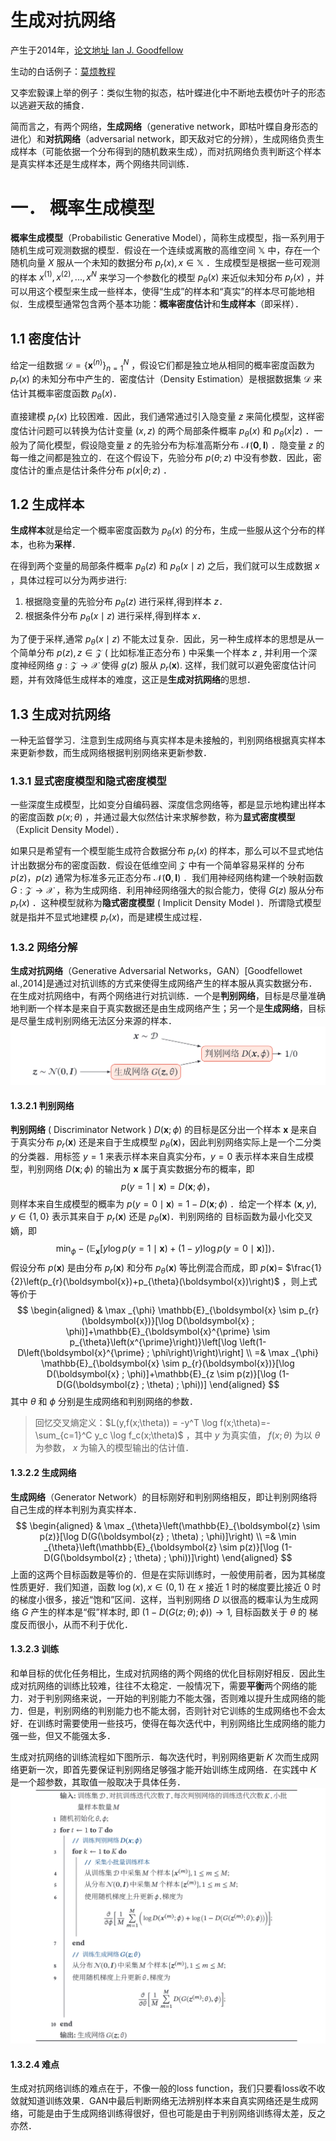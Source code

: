 # 生成对抗网络
产生于2014年，[论文地址 Ian J. Goodfellow](https://arxiv.org/abs/1406.2661v1)  

生动的白话例子：[莫烦教程](https://mofanpy.com/tutorials/machine-learning/torch/intro-GAN/)  

又李宏毅课上举的例子：类似生物的拟态，枯叶蝶进化中不断地去模仿叶子的形态以逃避天敌的捕食．  

简而言之，有两个网络，**生成网络**（generative network，即枯叶蝶自身形态的进化）和**对抗网络**（adversarial network，即天敌对它的分辨），生成网络负责生成样本（可能依据一个分布得到的随机数来生成），而对抗网络负责判断这个样本是真实样本还是生成样本，两个网络共同训练．  

# 一． 概率生成模型

**概率生成模型**（Probabilistic Generative Model），简称生成模型，指一系列用于随机生成可观测数据的模型．假设在一个连续或离散的高维空间 $\mathbb{X}$ 中，存在一个随机向量 $X$ 服从一个未知的数据分布 $p_r(x) , x\in \mathbb{X}$ ．生成模型是根据一些可观测的样本 $x^{(1)},x^{(2)},...,x^{N}$ 来学习一个参数化的模型 $p_{\theta}(x)$ 来近似未知分布 $p_r(x)$ ，并可以用这个模型来生成一些样本，使得“生成”的样本和“真实”的样本尽可能地相似．生成模型通常包含两个基本功能：**概率密度估计**和**生成样本**（即采样）．  

## 1.1 密度估计

给定一组数据 $\mathcal{D}=\left\{\boldsymbol{x}^{(n)}\right\}_{n=1}^{N}$ ，假设它们都是独立地从相同的概率密度函数为 $p_r(x)$ 的未知分布中产生的．密度估计（Density Estimation）是根据数据集 $\mathcal{D}$ 来估计其概率密度函数 $p_{\theta}(x)$．  

直接建模 $p_r(x)$ 比较困难．因此，我们通常通过引入隐变量 $z$ 来简化模型，这样密度估计问题可以转换为估计变量 $(x,z)$ 的两个局部条件概率 $p_{\theta}(x)$ 和 $p_{\theta}(x|z)$ ．一般为了简化模型，假设隐变量 $z$ 的先验分布为标准高斯分布 $\mathcal{N}(\mathbf{0}, \boldsymbol{I})$ ．隐变量 $z$ 的每一维之间都是独立的．在这个假设下，先验分布 $p(\theta ;z)$ 中没有参数．因此，密度估计的重点是估计条件分布 $p(x|\theta ;z)$ ．

## 1.2 生成样本  

**生成样本**就是给定一个概率密度函数为 $p_{\theta}(x)$ 的分布，生成一些服从这个分布的样本，也称为**采样**．  

在得到两个变量的局部条件概率 $p_{\theta}(z)$ 和 $p_{\theta}(x \mid z)$ 之后，我们就可以生成数据 $x$ ，具体过程可以分为两步进行:  
1. 根据隐变量的先验分布 $p_{\theta}(z)$ 进行采样,得到样本 $z$．
2. 根据条件分布 $p_{\theta}(x \mid z)$ 进行采样,得到样本 $x$．  

为了便于采样,通常 $p_{\theta}(x \mid z)$ 不能太过复杂．因此，另一种生成样本的思想是从一个简单分布 $p(z), z \in \mathcal{Z}$ ( 比如标准正态分布 ) 中采集一个样本 $z$ , 并利用一个深度神经网络 $g: \mathcal{Z} \rightarrow \mathcal{X}$ 使得 $g(z)$ 服从 $p_{r}(\boldsymbol{x}) .$ 这样，我们就可以避免密度估计问题，并有效降低生成样本的难度，这正是**生成对抗网络**的思想．  

## 1.3 生成对抗网络 

一种无监督学习．注意到生成网络与真实样本是未接触的，判别网络根据真实样本来更新参数，而生成网络根据判别网络来更新参数．

### 1.3.1 显式密度模型和隐式密度模型  

一些深度生成模型，比如变分自编码器、深度信念网络等，都是显示地构建出样本的密度函数 $p(x;\theta)$ ，并通过最大似然估计来求解参数，称为**显式密度模型**（Explicit Density Model）．  

如果只是希望有一个模型能生成符合数据分布 $p_{r}(x)$ 的样本，那么可以不显式地估计出数据分布的密度函数．假设在低维空间 $\mathcal{Z}$ 中有一个简单容易采样的 分布 $p(z)，p(z)$ 通常为标准多元正态分布 $\mathcal{N}(\mathbf{0}, \boldsymbol{I})$ ．我们用神经网络构建一个映射函数 $G: \mathcal{Z} \rightarrow \mathcal{X}$ ，称为生成网络．利用神经网络强大的拟合能力，使得 $G(z)$ 服从分布 $p_{r}(x)$ ．这种模型就称为**隐式密度模型** ( Implicit Density Model )．所谓隐式模型就是指并不显式地建模 $p_{r}(x)$，而是建模生成过程．  

### 1.3.2 网络分解  

**生成对抗网络**（Generative Adversarial Networks，GAN）[Goodfellowet al.,2014]是通过对抗训练的方式来使得生成网络产生的样本服从真实数据分布．在生成对抗网络中，有两个网络进行对抗训练．一个是**判别网络**，目标是尽量准确地判断一个样本是来自于真实数据还是由生成网络产生；另一个是**生成网络**，目标是尽量生成判别网络无法区分来源的样本．  
![](img/3.PNG)

#### 1.3.2.1 判别网络  

**判别网络** ( Discriminator Network ) $D(\boldsymbol{x} ; \phi)$ 的目标是区分出一个样本 $\boldsymbol{x}$ 是来自于真实分布 $p_{r}(\boldsymbol{x})$ 还是来自于生成模型 $p_{\theta}(\boldsymbol{x})$，因此判别网络实际上是一个二分类的分类器．用标签 $y=1$ 来表示样本来自真实分布，$y=0$ 表示样本来自生成模型，判别网络 $D(\boldsymbol{x} ; \phi)$ 的输出为 $\boldsymbol{x}$ 属于真实数据分布的概率，即
$$
p(y=1 \mid \boldsymbol{x})=D(\boldsymbol{x} ; \phi)，
$$
则样本来自生成模型的概率为 $p(y=0 \mid \boldsymbol{x})=1-D(\boldsymbol{x} ; \phi)$
．给定一个样本 $(\boldsymbol{x}, y), y\in\{1,0\}$ 表示其来自于 $p_{r}(\boldsymbol{x})$ 还是 $p_{\theta}(\boldsymbol{x})$．判别网络的
目标函数为最小化交叉嫡，即
$$
\min _{\phi}-\left(\mathbb{E}_{\boldsymbol{x}}[y \log p(y=1 \mid \boldsymbol{x})+(1-y) \log p(y=0 \mid \boldsymbol{x})]\right)．
$$
假设分布 $p(\boldsymbol{x})$ 是由分布 $p_{r}(\boldsymbol{x})$ 和分布 $p_{\theta}(\boldsymbol{x})$ 等比例混合而成，即 $p(\boldsymbol{x})=$
$\frac{1}{2}\left(p_{r}(\boldsymbol{x})+p_{\theta}(\boldsymbol{x})\right)$ ，则上式等价于
$$
\begin{aligned}
& \max _{\phi} \mathbb{E}_{\boldsymbol{x} \sim p_{r}(\boldsymbol{x})}[\log D(\boldsymbol{x} ; \phi)]+\mathbb{E}_{\boldsymbol{x}^{\prime} \sim p_{\theta}\left(x^{\prime}\right)}\left[\log \left(1-D\left(\boldsymbol{x}^{\prime} ; \phi\right)\right)\right] \\
=& \max _{\phi} \mathbb{E}_{\boldsymbol{x} \sim p_{r}(\boldsymbol{x})}[\log D(\boldsymbol{x} ; \phi)]+\mathbb{E}_{z \sim p(z)}[\log (1-D(G(\boldsymbol{z} ; \theta) ; \phi))]
\end{aligned}
$$
其中 $\theta$ 和 $\phi$ 分别是生成网络和判别网络的参数．  
>回忆交叉熵定义：$L(y,f(x;\theta)) = -y^T \log f(x;\theta)=-\sum_{c=1}^C y_c \log f_c(x;\theta)$ ，其中 $y$ 为真实值， $f(x;\theta)$ 为以 $\theta$为参数， $x$ 为输入的模型输出的估计值．

#### 1.3.2.2 生成网络

**生成网络**（Generator Network）的目标刚好和判别网络相反，即让判别网络将自己生成的样本判别为真实样本．  
$$
\begin{aligned}
& \max _{\theta}\left(\mathbb{E}_{\boldsymbol{z} \sim p(z)}[\log D(G(\boldsymbol{z} ; \theta) ; \phi)]\right) \\
=& \min _{\theta}\left(\mathbb{E}_{\boldsymbol{z} \sim p(z)}[\log (1-D(G(\boldsymbol{z} ; \theta) ; \phi))]\right)
\end{aligned}
$$
上面的这两个目标函数是等价的．但是在实际训练时，一般使用前者，因为其梯度性质更好．我们知道，函数 $\log (x), x \in(0,1)$ 在 $x$ 接近 $1$ 时的梯度要比接近 $0$ 时的梯度小很多，接近“饱和”区间．这样，当判别网络 $D$ 以很高的概率认为生成网络 $G$ 产生的样本是“假”样本时, 即 $(1-D(G(z ; \theta) ; \phi)) \rightarrow 1$, 目标函数关于 $\theta$ 的 梯度反而很小，从而不利于优化．  

#### 1.3.2.3 训练

和单目标的优化任务相比，生成对抗网络的两个网络的优化目标刚好相反．因此生成对抗网络的训练比较难，往往不太稳定．一般情况下，需要**平衡**两个网络的能力．对于判别网络来说，一开始的判别能力不能太强，否则难以提升生成网络的能力．但是，判别网络的判别能力也不能太弱，否则针对它训练的生成网络也不会太好．在训练时需要使用一些技巧，使得在每次迭代中，判别网络比生成网络的能力强一些，但又不能强太多．

生成对抗网络的训练流程如下图所示．每次迭代时，判别网络更新 𝐾 次而生成网络更新一次，即首先要保证判别网络足够强才能开始训练生成网络．在实践中 𝐾 是一个超参数，其取值一般取决于具体任务．  
![](img/4.PNG)  

#### 1.3.2.4 难点  

生成对抗网络训练的难点在于，不像一般的loss function，我们只要看loss收不收敛就知道训练效果．GAN中最后判断网络无法辨别样本来自真实网络还是生成网络，可能是由于生成网络训练得很好，但也可能是由于判别网络训练得太差，反之亦然．